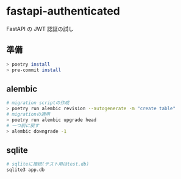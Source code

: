 # fastapi-authenticated

FastAPI の JWT 認証の試し

## 準備

```bash
> poetry install
> pre-commit install
```

## alembic

```bash
# migration scriptの作成
> poetry run alembic revision --autogenerate -m "create table"
# migrationの適用
> poetry run alembic upgrade head
# 一つ前に戻す
> alembic downgrade -1
```

## sqlite

```bash
# sqliteに接続(テスト用はtest.db)
sqlite3 app.db
```
